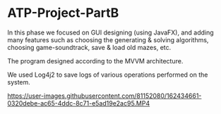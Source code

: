 # ATP-Project-PartB
In this phase we focused on GUI designing (using JavaFX), and adding many features such as choosing the generating & solving algorithms, choosing game-soundtrack, save & load old mazes, etc.

The program designed according to the MVVM architecture.

We used Log4j2 to save logs of various operations performed on the system.


https://user-images.githubusercontent.com/81152080/162434661-0320debe-ac65-4ddc-8c71-e5ad19e2ac95.MP4

